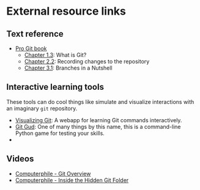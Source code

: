 # External resource links

## Text reference

* [Pro Git book](https://git-scm.com/book/en/v2/)
  * [Chapter 1.3](https://git-scm.com/book/en/v2/Getting-Started-What-is-Git%3F):
    What is Git?
  * [Chapter 2.2](https://git-scm.com/book/en/v2/Git-Basics-Recording-Changes-to-the-Repository):
    Recording changes to the repository
  * [Chapter 3.1](https://git-scm.com/book/en/v2/Git-Branching-Branches-in-a-Nutshell#ch03-git-branching):
    Branches in a Nutshell


## Interactive learning tools

These tools can do cool things like simulate and visualize interactions with an
imaginary `git` repository.

* [Visualizing Git](https://git-school.github.io/visualizing-git/): A webapp
  for learning Git commands interactively.
* [Git Gud](https://github.com/benthayer/git-gud): One of many things by this
  name, this is a command-line Python game for testing your skills.
* 


## Videos

* [Computerphile - Git Overview](https://www.youtube.com/watch?v=92sycL8ij-U)
* [Computerphile - Inside the Hidden Git Folder](https://www.youtube.com/watch?v=bSA91XTzeuA)
